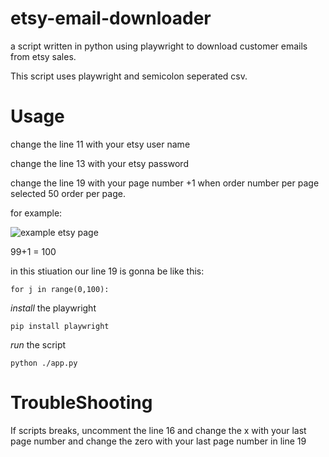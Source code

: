 # etsy-email-downloader
a script written in python using playwright to download customer emails from etsy sales.

This script uses playwright and semicolon seperated csv.

# Usage
change the line 11 with your etsy user name

change the line 13 with your etsy password

change the line 19 with your page number +1  when order number per page selected 50 order per page.

for example:

![example etsy page](https://black_hole-3kf-1-c9822425.deta.app/api/photo/2b506u8a5xdb.png)

99+1 = 100

in this stiuation our line 19 is gonna be like this:

```
for j in range(0,100):
```




*install* the playwright

```
pip install playwright
```

*run* the script

```
python ./app.py
```

# TroubleShooting

If scripts breaks, uncomment the line 16 and change the x with your last page number and change the zero with your last page number in line 19



